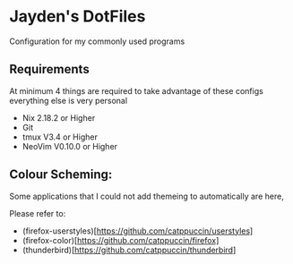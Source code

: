 # Jayden's DotFiles

Configuration for my commonly used programs

## Requirements

At minimum 4 things are required to take advantage of these configs everything
else is very personal

 - Nix 2.18.2 or Higher
 - Git
 - tmux V3.4 or Higher
 - NeoVim V0.10.0 or Higher

## Colour Scheming:

Some applications that I could not add themeing to automatically are here,

Please refer to:

 - (firefox-userstyles)[https://github.com/catppuccin/userstyles]
 - (firefox-color)[https://github.com/catppuccin/firefox]
 - (thunderbird)[https://github.com/catppuccin/thunderbird]

